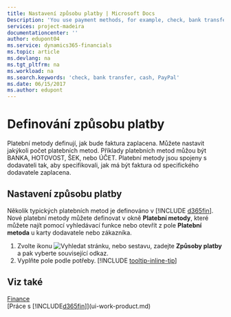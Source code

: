 ```yaml
---
title: Nastavení způsobu platby | Microsoft Docs
Description: 'You use payment methods, for example, check, bank transfer, cash, or PayPal, to define how an invoice will be paid.'
services: project-madeira
documentationcenter: ''
author: edupont04
ms.service: dynamics365-financials
ms.topic: article
ms.devlang: na
ms.tgt_pltfrm: na
ms.workload: na
ms.search.keywords: 'check, bank transfer, cash, PayPal'
ms.date: 06/15/2017
ms.author: edupont
---
```

# <a name="defining-payment-methods"></a>Definování způsobu platby
Platební metody definují, jak bude faktura zaplacena. Můžete nastavit jakýkoli počet platebních metod. Příklady platebních metod můžou být BANKA, HOTOVOST, ŠEK, nebo ÚČET.
Platební metody jsou spojeny s dodavateli tak, aby specifikovali, jak má být faktura od specifického dodavatele zaplacena.

## <a name="to-set-up-a-payment-methods"></a>Nastavení způsobu platby
Několik typických platebních metod je definováno v [!INCLUDE [d365fin](includes/d365fin_md.md)]. Nové platební metody můžete definovat v okně **Platební metody**, které můžete najít pomocí vyhledávací funkce nebo otevřít z pole **Platební metoda** u karty dodavatele nebo zákazníka.
1. Zvolte ikonu ![Vyhledat stránku, nebo sestavu](media/ui-search/search_small.png "ikona vyhledat stránku, nebo sestavu"), zadejte **Způsoby platby** a pak vyberte související odkaz.
2. Vyplňte pole podle potřeby. [!INCLUDE [tooltip-inline-tip](includes/tooltip-inline-tip_md.md)]

## <a name="see-also"></a>Viz také
[Finance](finance.md)  
[Práce s [!INCLUDE[d365fin](includes/d365fin_md.md)]](ui-work-product.md)  
